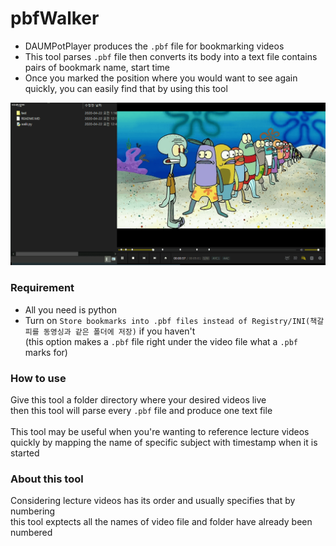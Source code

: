 # pbfWalker
- DAUMPotPlayer produces the `.pbf` file for bookmarking videos
- This tool parses `.pbf` file then converts its body into a text file contains pairs of bookmark name, start time
- Once you marked the position where you would want to see again quickly, you can easily find that by using this tool
<img src="https://raw.githubusercontent.com/Sessho-maru/pbfWalker/master/test/01.example.gif" />

### Requirement
- All you need is python
- Turn on `Store bookmarks into .pbf files instead of Registry/INI(책갈피를 동영싱과 같은 폴더에 저장)` if you haven't </br>(this option makes a `.pbf` file right under the video file what a `.pbf` marks for)
### How to use
Give this tool a folder directory where your desired videos live</br>
then this tool will parse every `.pbf` file and produce one text file</br></br>
This tool may be useful when you're wanting to reference lecture videos quickly by mapping the name of specific subject with timestamp when it is started</br>

### About this tool
Considering lecture videos has its order and usually specifies that by numbering</br>
this tool exptects all the names of video file and folder have already been numbered
